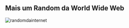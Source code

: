 ## Mais um Random da World Wide Web

![randomdainternet](https://github.com/user-attachments/assets/221f20d9-95b0-47b0-982d-5afff30ba9b3)
